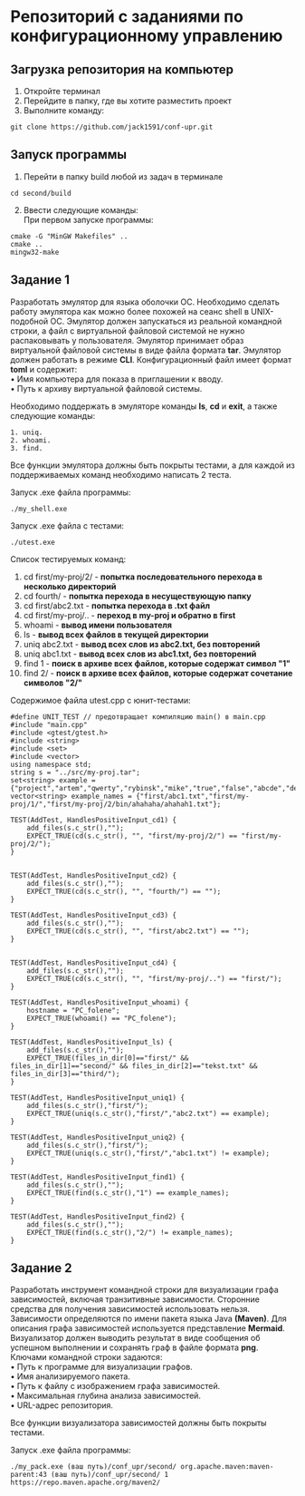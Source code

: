 # Репозиторий с заданиями по конфигурационному управлению
## Загрузка репозитория на компьютер
1. Откройте терминал
2. Перейдите в папку, где вы хотите разместить проект
3. Выполните команду:
```
git clone https://github.com/jack1591/conf-upr.git
```
## Запуск программы
1. Перейти в папку build любой из задач в терминале
```
cd second/build
```  
2. Ввести следующие команды:  
При первом запуске программы:
```
cmake -G "MinGW Makefiles" ..
cmake ..
mingw32-make
```  

## Задание 1
Разработать эмулятор для языка оболочки ОС. Необходимо сделать работу
эмулятора как можно более похожей на сеанс shell в UNIX-подобной ОС.
Эмулятор должен запускаться из реальной командной строки, а файл с
виртуальной файловой системой не нужно распаковывать у пользователя.
Эмулятор принимает образ виртуальной файловой системы в виде файла формата
**tar**. Эмулятор должен работать в режиме **CLI**.
Конфигурационный файл имеет формат **toml** и содержит:  
• Имя компьютера для показа в приглашении к вводу.  
• Путь к архиву виртуальной файловой системы.  
  
Необходимо поддержать в эмуляторе команды **ls**, **cd** и **exit**, а также
следующие команды:
```
1. uniq.
2. whoami.  
3. find.
``` 
Все функции эмулятора должны быть покрыты тестами, а для каждой из
поддерживаемых команд необходимо написать 2 теста.

Запуск .exe файла программы:
```
./my_shell.exe
```
Запуск .exe файла с тестами:
```
./utest.exe
```

Список тестируемых команд:
1. cd first/my-proj/2/ - **попытка последовательного перехода в несколько директорий**
2. cd fourth/ - **попытка перехода в несуществующую папку**
3. cd first/abc2.txt - **попытка перехода в .txt файл**
4. cd first/my-proj/.. - **переход в my-proj и обратно в first**
5. whoami - **вывод имени пользователя**
6. ls - **вывод всех файлов в текущей директории**
7. uniq abc2.txt - **вывод всех слов из abc2.txt, без повторений**
8. uniq abc1.txt - **вывод всех слов из abc1.txt, без повторений**
9. find 1 - **поиск в архиве всех файлов, которые содержат символ "1"**
10. find 2/ - **поиск в архиве всех файлов, которые содержат сочетание символов "2/"**

Содержимое файла utest.cpp с юнит-тестами:
```
#define UNIT_TEST // предотвращает компиляцию main() в main.cpp
#include "main.cpp" 
#include <gtest/gtest.h>
#include <string>
#include <set>
#include <vector>
using namespace std;
string s = "../src/my-proj.tar";
set<string> example = {"project","artem","qwerty","rybinsk","mike","true","false","abcde","detective","twin","bin","bash"};
vector<string> example_names = {"first/abc1.txt","first/my-proj/1/","first/my-proj/2/bin/ahahaha/ahahah1.txt"};

TEST(AddTest, HandlesPositiveInput_cd1) {
    add_files(s.c_str(),"");
    EXPECT_TRUE(cd(s.c_str(), "", "first/my-proj/2/") == "first/my-proj/2/");
}


TEST(AddTest, HandlesPositiveInput_cd2) {
    add_files(s.c_str(),"");
    EXPECT_TRUE(cd(s.c_str(), "", "fourth/") == "");
}

TEST(AddTest, HandlesPositiveInput_cd3) {
    add_files(s.c_str(),"");
    EXPECT_TRUE(cd(s.c_str(), "", "first/abc2.txt") == "");
}


TEST(AddTest, HandlesPositiveInput_cd4) {
    add_files(s.c_str(),"");
    EXPECT_TRUE(cd(s.c_str(), "", "first/my-proj/..") == "first/");
}

TEST(AddTest, HandlesPositiveInput_whoami) {
    hostname = "PC_folene";
    EXPECT_TRUE(whoami() == "PC_folene");
}

TEST(AddTest, HandlesPositiveInput_ls) {
    add_files(s.c_str(),"");
    EXPECT_TRUE(files_in_dir[0]=="first/" && files_in_dir[1]=="second/" && files_in_dir[2]=="tekst.txt" && files_in_dir[3]=="third/");
}

TEST(AddTest, HandlesPositiveInput_uniq1) {
    add_files(s.c_str(),"first/");
    EXPECT_TRUE(uniq(s.c_str(),"first/","abc2.txt") == example);
}

TEST(AddTest, HandlesPositiveInput_uniq2) {
    add_files(s.c_str(),"first/");
    EXPECT_TRUE(uniq(s.c_str(),"first/","abc1.txt") != example);
}

TEST(AddTest, HandlesPositiveInput_find1) {
    add_files(s.c_str(),"");
    EXPECT_TRUE(find(s.c_str(),"1") == example_names);
}

TEST(AddTest, HandlesPositiveInput_find2) {
    add_files(s.c_str(),"");
    EXPECT_TRUE(find(s.c_str(),"2/") != example_names);
}
```


## Задание 2
Разработать инструмент командной строки для визуализации графа
зависимостей, включая транзитивные зависимости. Сторонние средства для
получения зависимостей использовать нельзя.
Зависимости определяются по имени пакета языка Java **(Maven)**. Для
описания графа зависимостей используется представление **Mermaid**.
Визуализатор должен выводить результат в виде сообщения об успешном
выполнении и сохранять граф в файле формата **png**.  
Ключами командной строки задаются:  
• Путь к программе для визуализации графов.  
• Имя анализируемого пакета.  
• Путь к файлу с изображением графа зависимостей.  
• Максимальная глубина анализа зависимостей.  
• URL-адрес репозитория.  

Все функции визуализатора зависимостей должны быть покрыты тестами.

Запуск .exe файла программы:
```
./my_pack.exe (ваш путь)/conf_upr/second/ org.apache.maven:maven-parent:43 (ваш путь)/conf_upr/second/ 1 https://repo.maven.apache.org/maven2/
```
